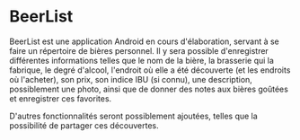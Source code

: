 BeerList
=========

BeerList est une application Android en cours d'élaboration, servant à se faire un répertoire de bières personnel. Il y sera possible d'enregistrer différentes informations telles que le nom de la bière, la brasserie qui la fabrique, le degré d'alcool, l'endroit où elle a été découverte (et les endroits où l'acheter), son prix, son indice IBU (si connu), une description, possiblement une photo, ainsi que de donner des notes aux bières goûtées et enregistrer ces favorites.

D'autres fonctionnalités seront possiblement ajoutées, telles que la possibilité de partager ces découvertes.
